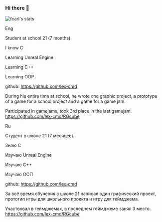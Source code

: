 ### Hi there 👋

<!--
**lex-cmd/lex-cmd** is a ✨ _special_ ✨ repository because its `README.md` (this file) appears on your GitHub profile.

Here are some ideas to get you started:

- 🔭 I’m currently working on ...
- 🌱 I’m currently learning ...
- 👯 I’m looking to collaborate on ...
- 🤔 I’m looking for help with ...
- 💬 Ask me about ...
- 📫 How to reach me: ...
- 😄 Pronouns: ...
- ⚡ Fun fact: ...
-->
![fcarl's stats](https://badge42.herokuapp.com/api/stats/fcarl)

Eng

Student at school 21 (7 months).

I know C

Learning Unreal Engine

Learning C++

Learning OOP

github: https://github.com/lex-cmd

During his entire time at school, he wrote one graphic project, a prototype of a game for a school project and a game for a game jam.

Participated in gamejams, took 3rd place in the last gamejam. https://github.com/lex-cmd/RGcube

Ru

Студент в школе 21 (7 месяцев).

Знаю C

Изучаю  Unreal Engine

Изучаю C++

Изучаю ООП

github: https://github.com/lex-cmd

За всё время обучения в школе 21 написал один графический проект, прототип игры для школьного проекта и игру для геймджема.

Участвовал в геймджемах, в последнем геймджеме занял 3 место. https://github.com/lex-cmd/RGcube

